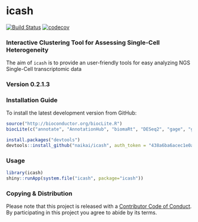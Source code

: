 # icash 

[![Build Status](https://travis-ci.com/naikai/icash.svg?token=qigAqQi4xmKjKDqnm97n&branch=master)](https://travis-ci.com/naikai/icash)
[![codecov](https://codecov.io/gh/naikai/icash/branch/master/graph/badge.svg?token=WEipAvcFMf)](https://codecov.io/gh/naikai/icash)

### **I**nteractive **C**lustering Tool for **A**ssessing **S**ingle-Cell **H**eterogeneity
The aim of `icash` is to provide an user-friendly tools for easy analyzing NGS Single-Cell transcriptomic data

### Version 0.2.1.3

### Installation Guide
To install the latest development version from GitHub:
```R
source("http://bioconductor.org/biocLite.R")
biocLite(c("annotate", "AnnotationHub", "biomaRt", "DESeq2", "gage", "gageData", "GO.db", "pathview"))

install.packages("devtools")
devtools::install_github("naikai/icash", auth_token = "438a6ba6acec1e0a0b3550986f83f42d88b941f9")
```

### Usage 
```R
library(icash)
shiny::runApp(system.file("icash", package="icash"))
```

### Copying & Distribution
Please note that this project is released with a [Contributor Code of Conduct](CONDUCT.md). By participating in this project you agree to abide by its terms.
